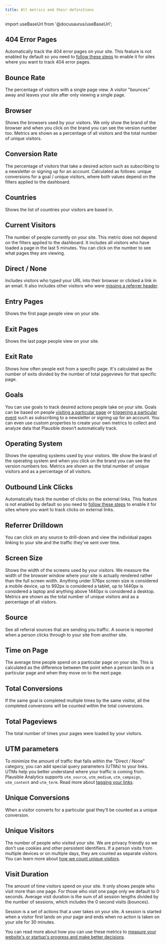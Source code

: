 ```yaml
---
title: All metrics and their definitions
---
```


import useBaseUrl from '@docusaurus/useBaseUrl';

## 404 Error Pages

Automatically track the 404 error pages on your site. This feature is not enabled by default so you need to [follow these steps](404-error-pages-tracking.md) to enable it for sites where you want to track 404 error pages.

## Bounce Rate

The percentage of visitors with a single page view. A visitor "bounces" away and leaves your site after only viewing a single page.

## Browser

Shows the browsers used by your visitors. We only show the brand of the browser and when you click on the brand you can see the version number too. Metrics are shown as a percentage of all visitors and the total number of unique visitors.

## Conversion Rate

The percentage of visitors that take a desired action such as subscribing to a newsletter or signing up for an account. Calculated as follows:
unique conversions for a goal / unique visitors, where both values depend on the filters applied to the dashboard.

## Countries

Shows the list of countries your visitors are based in.

## Current Visitors

The number of people currently on your site. This metric does not depend on the filters applied to the dashboard. It includes all visitors who have loaded a page in the last 5 minutes. You can click on the number to see what pages they are viewing.

## Direct / None

Includes visitors who typed your URL into their browser or clicked a link in an email. It also includes other visitors who were [missing a referrer header](https://plausible.io/blog/referrer-policy).

## Entry Pages

Shows the first page people view on your site.

## Exit Pages

Shows the last page people view on your site.

## Exit Rate

Shows how often people exit from a specific page. It's calculated as the number of exits divided by the number of total pageviews for that specific page.

## Goals

You can use goals to track desired actions people take on your site. Goals can be based on people [visiting a particular page](pageview-goals.md) or [triggering a particular event](custom-event-goals.md) such as subscribing to a newsletter or signing up for an account. You can even use custom properties to create your own metrics to collect and analyze data that Plausible doesn’t automatically track.

## Operating System

Shows the operating systems used by your visitors. We show the brand of the operating system and when you click on the brand you can see the version numbers too. Metrics are shown as the total number of unique visitors and as a percentage of all visitors.

## Outbound Link Clicks

Automatically track the number of clicks on the external links. This feature is not enabled by default so you need to [follow these steps](outbound-link-click-tracking.md) to enable it for sites where you want to track clicks on external links.

## Referrer Drilldown

You can click on any source to drill-down and view the individual pages linking to your site and the traffic they've sent over time.

## Screen Size

Shows the width of the screens used by your visitors. We measure the width of the browser window where your site is actually rendered rather than the full screen width. Anything under 576px screen size is considered a mobile device, up to 992px is considered a tablet, up to 1440px is considered a laptop and anything above 1440px is considered a desktop. Metrics are shown as the total number of unique visitors and as a percentage of all visitors.

## Source

See all referral sources that are sending you traffic. A source is reported when a person clicks through to your site from another site.

## Time on Page

The average time people spend on a particular page on your site. This is calculated as the difference between the point when a person lands on a particular page and when they move on to the next page.

## Total Conversions

If the same goal is completed multiple times by the same visitor, all the completed conversions will be counted within the total conversions.

## Total Pageviews

The total number of times your pages were loaded by your visitors.

## UTM parameters

To minimize the amount of traffic that falls within the "Direct / None" category, you can add special query parameters (UTMs) to your links. UTMs help you better understand where your traffic is coming from. Plausible Analytics supports `utm_source`, `utm_medium`, `utm_campaign`, `utm_content` and `utm_term`. Read more about [tagging your links](manual-link-tagging.md).

## Unique Conversions

When a visitor converts for a particular goal they’ll be counted as a unique conversion.

## Unique Visitors

The number of people who visited your site. We are privacy friendly so we don't use cookies and other persistent identifiers. If a person visits from multiple devices or on multiple days, they are counted as separate visitors. You can learn more about [how we count unique visitors](https://plausible.io/data-policy).

## Visit Duration

The amount of time visitors spend on your site. It only shows people who visit more than one page. For those who visit one page only we default to 0 seconds. Average visit duration is the sum of all session lengths divided by the number of sessions, which includes the 0 second visits (bounces).

Session is a set of actions that a user takes on your site. A session is started when a visitor first lands on your page and ends when no action is taken on your site for 30 minutes.

You can read more about how you can use these metrics to [measure your website's or startup's progress and make better decisions](https://plausible.io/blog/analytics-metrics-definitions).
